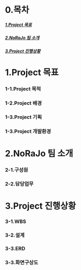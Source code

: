 # 0.목차  
##### [1.Project 목표](https://github.com/hykim-king/NORAJO/blob/main/README.md#1project-%EB%AA%A9%ED%91%9C "1.Project 목표")   
##### [2.NoRaJo 팀 소개](https://github.com/hykim-king/NORAJO/blob/main/README.md#2norajo-%ED%8C%80-%EC%86%8C%EA%B0%9C "2.NoRaJo 팀 소개")   
##### [3.Project 진행상황](https://github.com/hykim-king/NORAJO/blob/main/README.md#3project-%EC%A7%84%ED%96%89%EC%83%81%ED%99%A9 "3.Project 진행상황")   
# 1.Project 목표  
### 1-1.Project 목적  
### 1-2.Project 배경  
### 1-3.Project 기획
### 1-3.Project 개발환경
# 2.NoRaJo 팀 소개  
### 2-1.구성원  
### 2-2.담당업무  
# 3.Project 진행상황
### 3-1.WBS  
### 3-2.설계  
### 3-3.ERD  
### 3-3.화면구상도  
